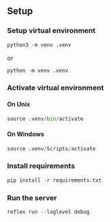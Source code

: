 ## Setup

### Setup virtual environment

```python
python3 -m venv .venv
```

or

```python
python -m venv .venv
```

### Activate virtual environment

#### On Unix

```python
source .venv/bin/activate
```

#### On Windows

```python
source .venv/Scripts/activate
```

### Install requirements

```python
pip install -r requirements.txt
```

### Run the server

```python
reflex run --loglevel debug
```
